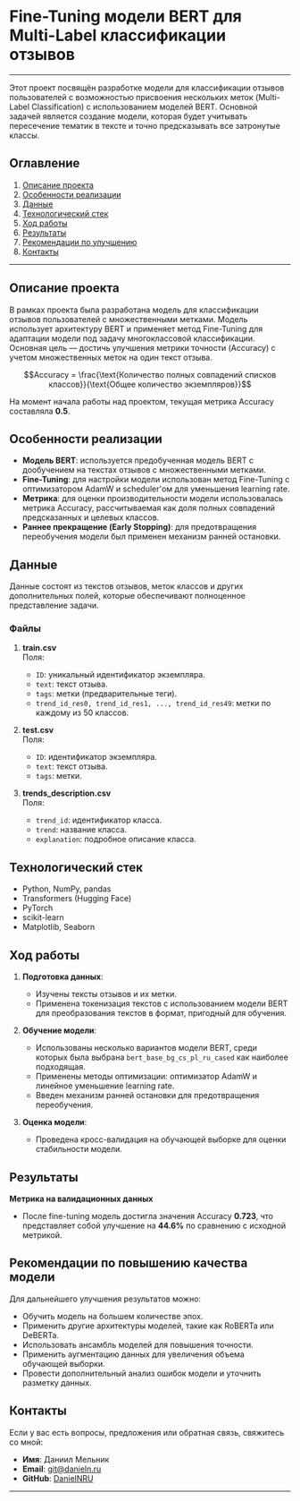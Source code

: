 # **Fine-Tuning модели BERT для Multi-Label классификации отзывов**
---

Этот проект посвящён разработке модели для классификации отзывов пользователей с возможностью присвоения нескольких меток (Multi-Label Classification) с использованием моделей BERT. Основной задачей является создание модели, которая будет учитывать пересечение тематик в тексте и точно предсказывать все затронутые классы.

## Оглавление

1. [Описание проекта](#описание-проекта)  
2. [Особенности реализации](#особенности-реализации)  
3. [Данные](#данные)  
4. [Технологический стек](#технологический-стек)  
5. [Ход работы](#ход-работы)  
6. [Результаты](#результаты)  
7. [Рекомендации по улучшению](#рекомендации-по-улучшению)   
8. [Контакты](#контакты)  

---

## Описание проекта

В рамках проекта была разработана модель для классификации отзывов пользователей с множественными метками. Модель использует архитектуру BERT и применяет метод Fine-Tuning для адаптации модели под задачу многоклассовой классификации. Основная цель — достичь улучшения метрики точности (Accuracy) с учетом множественных меток на один текст отзыва.

$$Accuracy = \frac{\text{Количество полных совпадений списков классов}}{\text{Общее количество экземпляров}}$$

На момент начала работы над проектом, текущая метрика Accuracy составляла **0.5**.

## Особенности реализации

- **Модель BERT**: используется предобученная модель BERT с дообучением на текстах отзывов с множественными метками.  
- **Fine-Tuning**: для настройки модели использован метод Fine-Tuning с оптимизатором AdamW и scheduler'ом для уменьшения learning rate.  
- **Метрика**: для оценки производительности модели использовалась метрика Accuracy, рассчитываемая как доля полных совпадений предсказанных и целевых классов.  
- **Раннее прекращение (Early Stopping)**: для предотвращения переобучения модели был применен механизм ранней остановки.

## Данные

Данные состоят из текстов отзывов, меток классов и других дополнительных полей, которые обеспечивают полноценное представление задачи.

### Файлы

1. **train.csv**  
   Поля:
   - `ID`: уникальный идентификатор экземпляра.
   - `text`: текст отзыва.
   - `tags`: метки (предварительные теги).
   - `trend_id_res0, trend_id_res1, ..., trend_id_res49`: метки по каждому из 50 классов.

2. **test.csv**  
   Поля:
   - `ID`: идентификатор экземпляра.
   - `text`: текст отзыва.
   - `tags`: метки.

3. **trends_description.csv**  
   Поля:
   - `trend_id`: идентификатор класса.
   - `trend`: название класса.
   - `explanation`: подробное описание класса.

## Технологический стек

- Python, NumPy, pandas  
- Transformers (Hugging Face)  
- PyTorch  
- scikit-learn  
- Matplotlib, Seaborn  

## Ход работы

1. **Подготовка данных**:  
   - Изучены тексты отзывов и их метки.  
   - Применена токенизация текстов с использованием модели BERT для преобразования текстов в формат, пригодный для обучения.

2. **Обучение модели**:  
   - Использованы несколько вариантов модели BERT, среди которых была выбрана `bert_base_bg_cs_pl_ru_cased` как наиболее подходящая.  
   - Применены методы оптимизации: оптимизатор AdamW и линейное уменьшение learning rate.  
   - Введен механизм ранней остановки для предотвращения переобучения.

3. **Оценка модели**:  
   - Проведена кросс-валидация на обучающей выборке для оценки стабильности модели.

## Результаты

**Метрика на валидационных данных**  
- После fine-tuning модель достигла значения Accuracy **0.723**, что представляет собой улучшение на **44.6%** по сравнению с исходной метрикой.

## Рекомендации по повышению качества модели

Для дальнейшего улучшения результатов можно:
- Обучить модель на большем количестве эпох.
- Применить другие архитектуры моделей, такие как RoBERTa или DeBERTa.
- Использовать ансамбль моделей для повышения точности.
- Применить аугментацию данных для увеличения объема обучающей выборки.
- Провести дополнительный анализ ошибок модели и уточнить разметку данных.

## Контакты

Если у вас есть вопросы, предложения или обратная связь, свяжитесь со мной:  

- **Имя**: Даниил Мельник  
- **Email**: git@danieln.ru  
- **GitHub**: [DanielNRU](https://github.com/DanielNRU)  

--- 